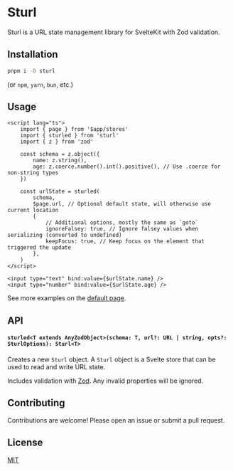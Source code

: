 # Sturl

Sturl is a URL state management library for SvelteKit with Zod validation.

## Installation

```bash
pnpm i -D sturl
```

(or `npm`, `yarn`, `bun`, etc.)

## Usage

```svelte
<script lang="ts">
	import { page } from '$app/stores'
	import { sturled } from 'sturl'
	import { z } from 'zod'

	const schema = z.object({
		name: z.string(),
		age: z.coerce.number().int().positive(), // Use .coerce for non-string types
	})

	const urlState = sturled(
		schema,
		$page.url, // Optional default state, will otherwise use current location
		{
			// Additional options, mostly the same as `goto`
			ignoreFalsey: true, // Ignore falsey values when serializing (converted to undefined)
			keepFocus: true, // Keep focus on the element that triggered the update
		},
	)
</script>

<input type="text" bind:value={$urlState.name} />
<input type="number" bind:value={$urlState.age} />
```

See more examples on the [default page](./src/routes/+page.svelte).

## API

#### `sturled<T extends AnyZodObject>(schema: T, url?: URL | string, opts?: SturlOptions): Sturl<T>`

Creates a new `Sturl` object. A `Sturl` object is a Svelte store that can be used to read and write URL state.

Includes validation with [Zod](https://zod.dev). Any invalid properties will be ignored.

## Contributing

Contributions are welcome! Please open an issue or submit a pull request.

## License

[MIT](./LICENSE)
